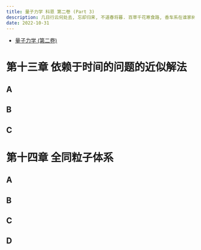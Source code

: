```yaml
---
title: 量子力学 科恩 第二卷 (Part 3)
description: 几日行云何处去, 忘却归来, 不道春将暮. 百草千花寒食路, 香车系在谁家树?
date: 2022-10-31
---
```


- [量子力学 (第二卷)](https://book.douban.com/subject/26716232/)

# 第十三章 依赖于时间的问题的近似解法

## A

## B

## C

# 第十四章 全同粒子体系

## A

## B

## C

## D

